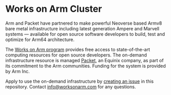# Works on Arm Cluster

Arm and Packet have partnered to make powerful Neoverse based Armv8 bare metal infrastructure
including latest generation Ampere and Marvell systems — available for open source software 
developers to build, test and optimize for Arm64 architecture.

The [Works on Arm program](https://www.worksonarm.com) 
provides free access to state-of-the-art computing resources for open source developers. 
The on-demand infrastructure resource is managed [Packet](https://www.packet.net/), an Equinix company, 
as part of its commitment to the Arm communities. 
Funding for the system is provided by Arm Inc. 

Apply to use the on-demand infrastructure by [creating an issue](https://github.com/WorksOnArm/cluster/issues/new) in this repository. 
Contact info@worksonarm.com for any questions.
